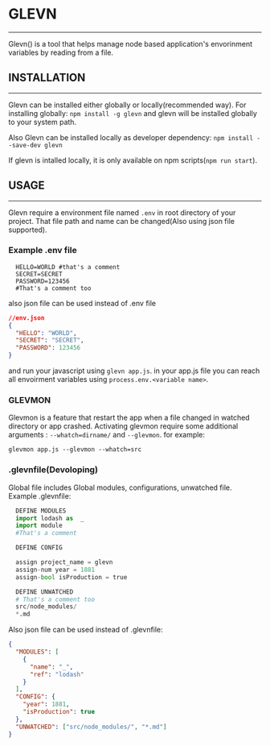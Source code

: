 # GLEVN

---

Glevn() is a tool that helps manage node based application's envorinment variables by reading from a file.

## INSTALLATION

---

Glevn can be installed either globally or locally(recommended way). For installing globally:
`npm install -g glevn`
and glevn will be installed globally to your system path.

Also Glevn can be installed locally as developer dependency:
`npm install --save-dev glevn`

If glevn is intalled locally, it is only available on npm scripts(`npm run start`).

## USAGE

---

Glevn require a environment file named `.env` in root directory of your project. That file path and name can be changed(Also using json file supported).

### Example .env file

```env
  HELLO=WORLD #that's a comment
  SECRET=SECRET
  PASSWORD=123456
  #That's a comment too
```

also json file can be used instead of .env file

```json
//env.json
{
  "HELLO": "WORLD",
  "SECRET": "SECRET",
  "PASSWORD": 123456
}
```

and run your javascript using `glevn app.js`. in your app.js file you can reach all envoirment variables using `process.env.<variable name>`.

### GLEVMON

Glevmon is a feature that restart the app when a file changed in watched directory or app crashed. Activating glevmon require some additional arguments : `--whatch=dirname/` and `--glevmon`. for example:

`glevmon app.js --glevmon --whatch=src`

### .glevnfile(Devoloping)

Global file includes Global modules, configurations, unwatched file. Example .glevnfile:

```python
  DEFINE MODULES
  import lodash as  _
  import module
  #That's a comment

  DEFINE CONFIG

  assign project_name = glevn
  assign-num year = 1881
  assign-bool isProduction = true

  DEFINE UNWATCHED
  # That's a comment too
  src/node_modules/
  *.md

```

Also json file can be used instead of .glevnfile:

```json
{
  "MODULES": [
    {
      "name": "_",
      "ref": "lodash"
    }
  ],
  "CONFIG": {
    "year": 1881,
    "isProduction": true
  },
  "UNWATCHED": ["src/node_modules/", "*.md"]
}
```
